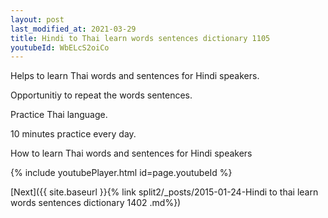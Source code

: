 ```yaml
---
layout: post
last_modified_at: 2021-03-29
title: Hindi to Thai learn words sentences dictionary 1105 
youtubeId: WbELcS2oiCo
---
```

 
 
Helps to learn Thai words and sentences for Hindi speakers.

Opportunitiy to repeat the words sentences. 

Practice Thai language. 
 
10 minutes practice every day. 
 
How to learn Thai words and sentences for Hindi speakers 
 
{% include youtubePlayer.html id=page.youtubeId %}
 
 
[Next]({{ site.baseurl }}{% link  split2/_posts/2015-01-24-Hindi to thai learn words sentences dictionary 1402 .md%})
 
